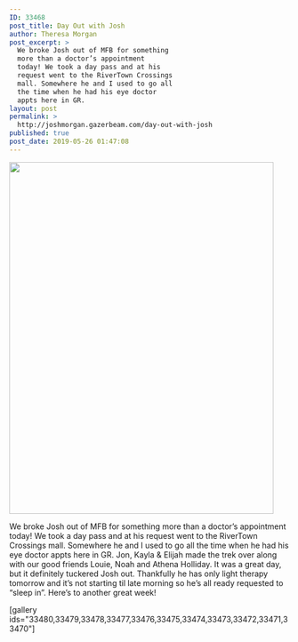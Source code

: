 ```yaml
---
ID: 33468
post_title: Day Out with Josh
author: Theresa Morgan
post_excerpt: >
  We broke Josh out of MFB for something
  more than a doctor’s appointment
  today! We took a day pass and at his
  request went to the RiverTown Crossings
  mall. Somewhere he and I used to go all
  the time when he had his eye doctor
  appts here in GR.
layout: post
permalink: >
  http://joshmorgan.gazerbeam.com/day-out-with-josh
published: true
post_date: 2019-05-26 01:47:08
---
```

<!-- wp:tadv/classic-paragraph -->
<p><img class="aligncenter wp-image-33469" src="http://joshmorgan.gazerbeam.com/wp-content/uploads/2019/05/61353084_10156139281647401_2319847875363733504_n.jpg" alt="" width="475" height="633" /></p>
<p>We broke Josh out of MFB for something more than a doctor’s appointment today! We took a day pass and at his request went to the RiverTown Crossings mall. Somewhere he and I used to go all the time when he had his eye doctor appts here in GR. Jon, Kayla &amp; Elijah made the trek over along with our good friends Louie, Noah and Athena Holliday. It was a great day, but it definitely tuckered Josh out. Thankfully he has only light therapy tomorrow and it’s not starting til late morning so he’s all ready requested to “sleep in”. Here’s to another great week!</p>
<p>[gallery ids="33480,33479,33478,33477,33476,33475,33474,33473,33472,33471,33470"]</p>
<!-- /wp:tadv/classic-paragraph -->
